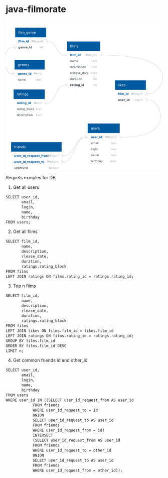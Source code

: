 # java-filmorate

![ER-diagramm](https://github.com/tonasd/java-filmorate/blob/DB-creation/Filmorate%20ER-diagram.jpg)

Requets exmples for DB

1. Get all users
```
SELECT user_id,
       email,
       login,
       name,
       birthday
FROM users;
```

2. Get all films
```
SELECT film_id,
       name,
       description,
       rlease_date,
       duration,
       ratings.rating_block
FROM films
LEFT JOIN ratings ON films.rating_id = ratings.rating_id;
```

3. Top n films
```
SELECT film_id,
       name,
       description,
       rlease_date,
       duration,
       ratings.rating_block
FROM films
LEFT JOIN likes ON films.film_id = likes.film_id
LEFT JOIN ratings ON films.rating_id = ratings.rating_id;
GROUP BY films.film_id
ORDER BY films.film_id DESC
LIMIT n;
```

4. Get common friends id and other_id
```
SELECT user_id,
       email,
       login,
       name,
       birthday
FROM users
WHERE user_id IN ((SELECT user_id_request_from AS user_id
            FROM friends
            WHERE user_id_request_to = id
            UNION
            SELECT user_id_request_to AS user_id
            FROM friends
            WHERE user_id_request_from = id)
            INTERSECT
            (SELECT user_id_request_from AS user_id
            FROM friends
            WHERE user_id_request_to = other_id
            UNION
            SELECT user_id_request_to AS user_id
            FROM friends
            WHERE user_id_request_from = other_id));
```
                    


